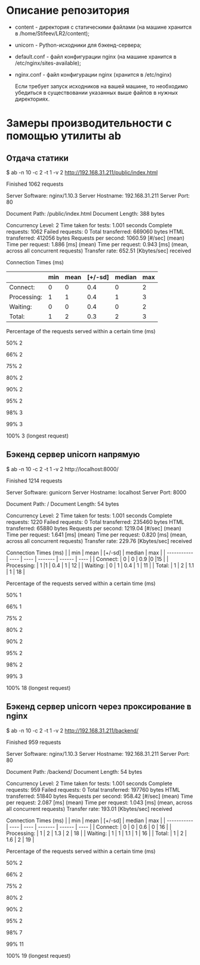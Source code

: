 # Описание репозитория

- content - директория с статическими файлами (на машине хранится в /home/Stifeev/LR2/content);

- unicorn - Python-исходники для бэкенд-сервера;

- default.conf - файл конфигурации nginx (на машине хранится в /etc/nginx/sites-available);

- nginx.conf - файл конфигурации nginx (хранится в /etc/nginx)

  Если требует запуск исходников на вашей машине, то необходимо убедиться в существовании указанных выше файлов в нужных директориях.

# Замеры производительности с помощью утилиты ab

## Отдача статики

$ ab -n 10 -c 2 -t 1 -v 2 http://192.168.31.211/public/index.html

Finished 1062 requests


Server Software:        nginx/1.10.3
Server Hostname:        192.168.31.211
Server Port:            80

Document Path:          /public/index.html
Document Length:        388 bytes

Concurrency Level:      2
Time taken for tests:   1.001 seconds
Complete requests:      1062
Failed requests:        0
Total transferred:      669060 bytes
HTML transferred:       412056 bytes
Requests per second:    1060.59 [#/sec] (mean)
Time per request:       1.886 [ms] (mean)
Time per request:       0.943 [ms] (mean, across all concurrent requests)
Transfer rate:          652.51 [Kbytes/sec] received

Connection Times (ms)

|             | min  | mean | [+/-sd] | median | max  |
| ----------- | ---- | ---- | ------- | ------ | ---- |
| Connect:    | 0    | 0    | 0.4     | 0      | 2    |
| Processing: | 1    | 1    | 0.4     | 1      | 3    |
| Waiting:    | 0    | 0    | 0.4     | 0      | 2    |
| Total:      | 1    | 2    | 0.3     | 2      | 3    |

Percentage of the requests served within a certain time (ms)

50%      2

66%      2

75%      2

80%      2

90%      2

95%      2

98%      3

99%      3

100%      3 (longest request)

## Бэкенд сервер unicorn напрямую

$ ab -n 10 -c 2 -t 1 -v 2 http://localhost:8000/

Finished 1214 requests

Server Software:        gunicorn
Server Hostname:        localhost
Server Port:            8000

Document Path:          /
Document Length:        54 bytes

Concurrency Level:      2
Time taken for tests:   1.001 seconds
Complete requests:      1220
Failed requests:        0
Total transferred:      235460 bytes
HTML transferred:       65880 bytes
Requests per second:    1219.04 [#/sec] (mean)
Time per request:       1.641 [ms] (mean)
Time per request:       0.820 [ms] (mean, across all concurrent requests)
Transfer rate:          229.76 [Kbytes/sec] received

Connection Times (ms)
|             | min  | mean | [+/-sd] | median | max  |
| ----------- | ---- | ---- | ------- | ------ | ---- |
| Connect:    |   0  |  0  | 0.9      |0      |15    |
| Processing: | 1    |1  | 0.4     | 1   |   12    |
| Waiting:    | 0   | 1  | 0.4   |   1    |  11    |
| Total:      |  1  |  2 |  1.1    |  1   |   18    |

Percentage of the requests served within a certain time (ms)

50%      1

66%      1

75%      2

80%      2

90%      2

95%      2

98%      2

99%      3

100%     18 (longest request)

## Бэкенд сервер unicorn через проксирование в nginx

$ ab -n 10 -c 2 -t 1 -v 2 http://192.168.31.211/backend/

Finished 959 requests


Server Software:        nginx/1.10.3
Server Hostname:        192.168.31.211
Server Port:            80

Document Path:          /backend/
Document Length:        54 bytes

Concurrency Level:      2
Time taken for tests:   1.001 seconds
Complete requests:      959
Failed requests:        0
Total transferred:      197760 bytes
HTML transferred:       51840 bytes
Requests per second:    958.42 [#/sec] (mean)
Time per request:       2.087 [ms] (mean)
Time per request:       1.043 [ms] (mean, across all concurrent requests)
Transfer rate:          193.01 [Kbytes/sec] received

Connection Times (ms)
|             | min  | mean | [+/-sd] | median | max  |
| ----------- | ---- | ---- | ------- | ------ | ---- |
| Connect:    |   0  |  0  | 0.6    |  0   |   16    |
| Processing: | 1  |  2 |  1.3   |   2   |   18    |
| Waiting:    | 1  |  1  | 1.1  |    1   |   16    |
| Total:      |  1  |  2 |  1.6  |    2  |    19    |

Percentage of the requests served within a certain time (ms)

50%      2

66%      2

75%      2

80%      2

90%      2

95%      2

98%      7

99%     11

100%    19 (longest request)